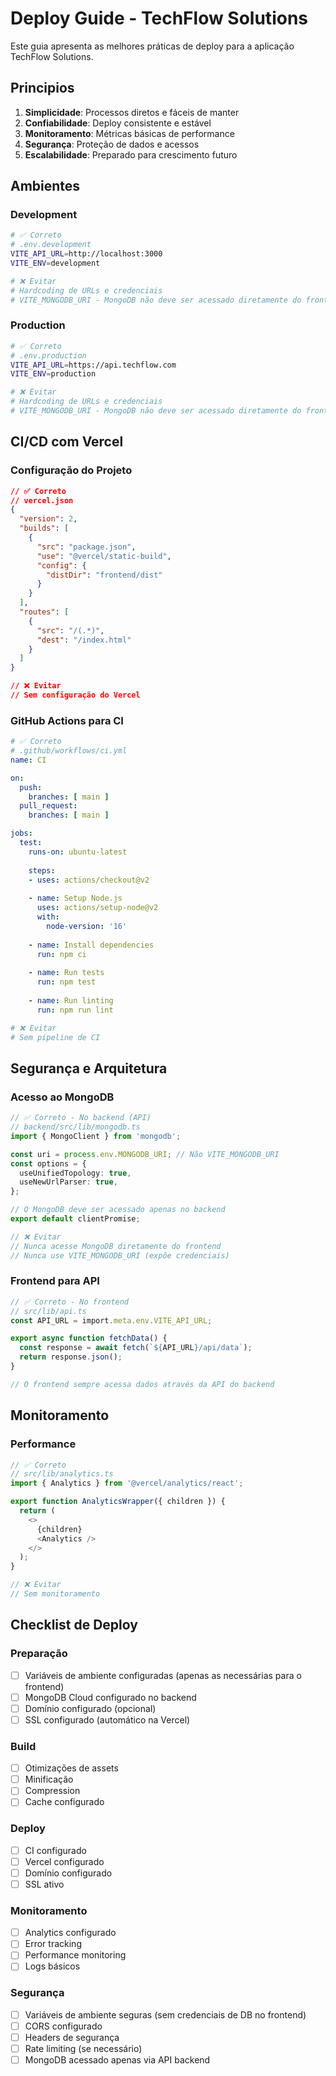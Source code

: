 # Deploy Guide - TechFlow Solutions

Este guia apresenta as melhores práticas de deploy para a aplicação TechFlow Solutions.

## Principios

1. **Simplicidade**: Processos diretos e fáceis de manter
2. **Confiabilidade**: Deploy consistente e estável
3. **Monitoramento**: Métricas básicas de performance
4. **Segurança**: Proteção de dados e acessos
5. **Escalabilidade**: Preparado para crescimento futuro

## Ambientes

### Development

```bash
# ✅ Correto
# .env.development
VITE_API_URL=http://localhost:3000
VITE_ENV=development

# ❌ Evitar
# Hardcoding de URLs e credenciais
# VITE_MONGODB_URI - MongoDB não deve ser acessado diretamente do frontend
```

### Production

```bash
# ✅ Correto
# .env.production
VITE_API_URL=https://api.techflow.com
VITE_ENV=production

# ❌ Evitar
# Hardcoding de URLs e credenciais
# VITE_MONGODB_URI - MongoDB não deve ser acessado diretamente do frontend
```

## CI/CD com Vercel

### Configuração do Projeto

```json
// ✅ Correto
// vercel.json
{
  "version": 2,
  "builds": [
    {
      "src": "package.json",
      "use": "@vercel/static-build",
      "config": {
        "distDir": "frontend/dist"
      }
    }
  ],
  "routes": [
    {
      "src": "/(.*)",
      "dest": "/index.html"
    }
  ]
}

// ❌ Evitar
// Sem configuração do Vercel
```

### GitHub Actions para CI

```yaml
# ✅ Correto
# .github/workflows/ci.yml
name: CI

on:
  push:
    branches: [ main ]
  pull_request:
    branches: [ main ]

jobs:
  test:
    runs-on: ubuntu-latest
    
    steps:
    - uses: actions/checkout@v2
    
    - name: Setup Node.js
      uses: actions/setup-node@v2
      with:
        node-version: '16'
        
    - name: Install dependencies
      run: npm ci
      
    - name: Run tests
      run: npm test
      
    - name: Run linting
      run: npm run lint

# ❌ Evitar
# Sem pipeline de CI
```

## Segurança e Arquitetura

### Acesso ao MongoDB

```typescript
// ✅ Correto - No backend (API)
// backend/src/lib/mongodb.ts
import { MongoClient } from 'mongodb';

const uri = process.env.MONGODB_URI; // Não VITE_MONGODB_URI
const options = {
  useUnifiedTopology: true,
  useNewUrlParser: true,
};

// O MongoDB deve ser acessado apenas no backend
export default clientPromise;

// ❌ Evitar
// Nunca acesse MongoDB diretamente do frontend
// Nunca use VITE_MONGODB_URI (expõe credenciais)
```

### Frontend para API

```typescript
// ✅ Correto - No frontend
// src/lib/api.ts
const API_URL = import.meta.env.VITE_API_URL;

export async function fetchData() {
  const response = await fetch(`${API_URL}/api/data`);
  return response.json();
}

// O frontend sempre acessa dados através da API do backend
```

## Monitoramento

### Performance

```typescript
// ✅ Correto
// src/lib/analytics.ts
import { Analytics } from '@vercel/analytics/react';

export function AnalyticsWrapper({ children }) {
  return (
    <>
      {children}
      <Analytics />
    </>
  );
}

// ❌ Evitar
// Sem monitoramento
```

## Checklist de Deploy

### Preparação

- [ ] Variáveis de ambiente configuradas (apenas as necessárias para o frontend)
- [ ] MongoDB Cloud configurado no backend
- [ ] Domínio configurado (opcional)
- [ ] SSL configurado (automático na Vercel)

### Build

- [ ] Otimizações de assets
- [ ] Minificação
- [ ] Compression
- [ ] Cache configurado

### Deploy

- [ ] CI configurado
- [ ] Vercel configurado
- [ ] Domínio configurado
- [ ] SSL ativo

### Monitoramento

- [ ] Analytics configurado
- [ ] Error tracking
- [ ] Performance monitoring
- [ ] Logs básicos

### Segurança

- [ ] Variáveis de ambiente seguras (sem credenciais de DB no frontend)
- [ ] CORS configurado
- [ ] Headers de segurança
- [ ] Rate limiting (se necessário)
- [ ] MongoDB acessado apenas via API backend
